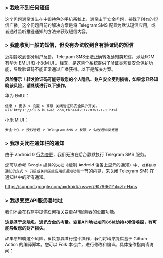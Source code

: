 ### > 我收不到任何短信

这个问题通常发生在中国特色的手机系统上，通常由于安全问题，拦截了所有的短信广播。这个问题目前的解决方案是将 Telegram SMS 配置为默认短信应用，或者通过监听推送通知的方法来获取短信内容。

### > 我能收到一般的短信，但没有办法收到含有验证码的短信

近期接收到部分用户反馈，Telegram SMS无法正确转发通知类短信，涉及ROM有华为 EMUI 和 小米MIUI 。经查，是这两个系统提供了验证类短信安全保护功能，导致验证码不能正常通过广播获得。以下是解决方案。

**风险警示！转发验证码可能导致您的个人隐私、账户安全受到损害，如果您已经知晓该风险，请继续进行以下操作。**

华为 EMUI：
```
信息 > 更多 > 设置 > 高级 关闭验证码安全保护开关。
via:https://club.huawei.com/thread-17770781-1-1.html
```

小米 MIUI：

```
安全中心 > 授权管理 > Telegram SMS > 权限 > 勾选通知类短信
```
### > 我想关闭在通知栏的通知

由于 Android O [行为变更](https://developer.android.com/about/versions/oreo/android-8.0-changes?hl=zh-cn#back-all)，我们无法在后台静默执行 Telegram SMS 服务。

您可以参考 Google 提供的文档《控制 Android 设备上显示的通知》中，`选择接收通知的方式 > 开启或关闭某些应用的通知功能`一节的内容，来关闭 Telegram SMS 在通知栏中的所有通知。

https://support.google.com/android/answer/9079661?hl=zh-Hans

### > 我想变更API服务器地址

我们不会在程序中提供任何相关变更API服务器的设置功能。

**这是基于您隐私，通讯安全的考量。变更API地址如同GSM劫持+短信嗅探，有可能导致您的财产损失。** 

如果您知晓这个风险，但执意要进行这个操作，我们将给您提供基于 Github Action 的编译脚本。您可以 Fork 本仓库，进行修改和编译。具体操作指南请访问：